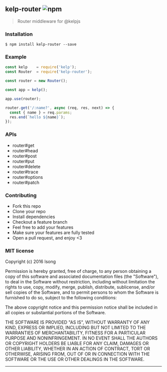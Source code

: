 ## kelp-router ![npm](https://badge.fury.io/js/kelp-router.png)

> Router middleware for @kelpjs

### Installation
````
$ npm install kelp-router --save
````

### Example

````javascript
const kelp    = require('kelp');
const Router  = require('kelp-router');

const router = new Router();

const app = kelp();

app.use(router);

router.get('/:name?', async (req, res, next) => {
  const { name } = req.params;
  res.end(`hello ${name}`);
});
````

### APIs

+ router#get
+ router#head
+ router#post
+ router#put
+ router#delete
+ router#trace
+ router#options
+ router#patch

### Contributing
- Fork this repo
- Clone your repo
- Install dependencies
- Checkout a feature branch
- Feel free to add your features
- Make sure your features are fully tested
- Open a pull request, and enjoy <3

### MIT license
Copyright (c) 2016 lsong

Permission is hereby granted, free of charge, to any person obtaining a copy
of this software and associated documentation files (the &quot;Software&quot;), to deal
in the Software without restriction, including without limitation the rights
to use, copy, modify, merge, publish, distribute, sublicense, and/or sell
copies of the Software, and to permit persons to whom the Software is
furnished to do so, subject to the following conditions:

The above copyright notice and this permission notice shall be included in
all copies or substantial portions of the Software.

THE SOFTWARE IS PROVIDED &quot;AS IS&quot;, WITHOUT WARRANTY OF ANY KIND, EXPRESS OR
IMPLIED, INCLUDING BUT NOT LIMITED TO THE WARRANTIES OF MERCHANTABILITY,
FITNESS FOR A PARTICULAR PURPOSE AND NONINFRINGEMENT. IN NO EVENT SHALL THE
AUTHORS OR COPYRIGHT HOLDERS BE LIABLE FOR ANY CLAIM, DAMAGES OR OTHER
LIABILITY, WHETHER IN AN ACTION OF CONTRACT, TORT OR OTHERWISE, ARISING FROM,
OUT OF OR IN CONNECTION WITH THE SOFTWARE OR THE USE OR OTHER DEALINGS IN
THE SOFTWARE.

---
